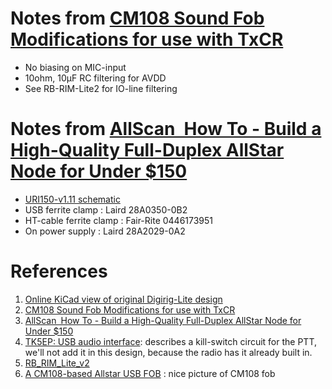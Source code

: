 # Notes from [CM108 Sound Fob Modifications for use with TxCR](https://www.nednet.org.uk/how_to/CM108_mod)
* No biasing on MIC-input
* 10ohm, 10µF RC filtering for AVDD
* See RB-RIM-Lite2 for IO-line filtering
# Notes from [AllScan How To - Build a High-Quality Full-Duplex AllStar Node for Under $150](https://allscan.info/docs/diy-node.php)
* [URI150-v1.11 schematic](https://allscan.info/images/URI150/URI150-v1.11-sch.png)
* USB ferrite clamp : Laird 28A0350-0B2
* HT-cable ferrite clamp : Fair-Rite 0446173951
* On power supply :  Laird 28A2029-0A2

# References
1. [Online KiCad view of original Digirig-Lite design](https://kicanvas.org/?github=https%3A%2F%2Fgithub.com%2Fsoftcomplex%2FDigirig-Lite%2Ftree%2Fmain%2Felectric)
2. [CM108 Sound Fob Modifications for use with TxCR](https://www.nednet.org.uk/how_to/CM108_mod)
3. [AllScan How To - Build a High-Quality Full-Duplex AllStar Node for Under $150](https://allscan.info/docs/diy-node.php)
4. [TK5EP: USB audio interface](https://www.egloff.eu/index.php?option=com_content&view=article&id=233:interface-audio-usb&catid=8&Itemid=1861&lang=en): describes a kill-switch circuit for the PTT, we'll not add it in this design, because the radio has it already built in.
5. [RB_RIM_Lite_v2](https://www.repeater-builder.com/products/RIM_pdfs/RB_RIM_Lite_v2.pdf)
6. [A CM108-based Allstar USB FOB](http://www.garydion.com/projects/usb_fob/) : nice picture of CM108 fob